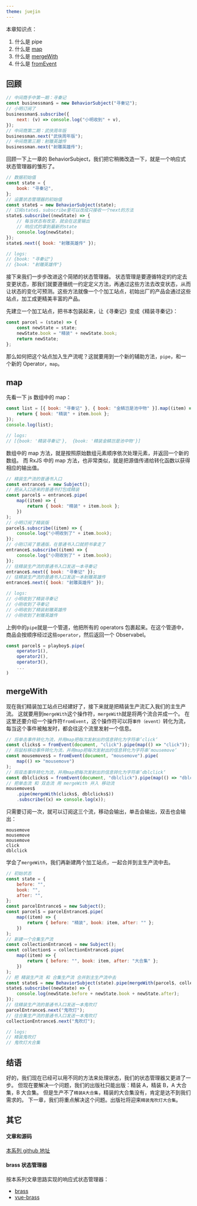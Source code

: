 ```yaml
---
theme: juejin
---
```


本章知识点：

1. 什么是 pipe
2. 什么是 [map](https://rxjs.dev/api/index/function/map)
3. 什么是 [mergeWith](https://rxjs.dev/api/index/function/mergeWith)
4. 什么是 [fromEvent](https://rxjs.dev/api/index/function/fromEvent)

## 回顾

```js
// 中间商手中第一期：寻秦记
const businessman$ = new BehaviorSubject("寻秦记");
// 小明订阅了
businessman$.subscribe({
    next: (v) => console.log("小明收到" + v),
});
// 中间商第二期：武侠周年版
businessman.next("武侠周年版");
// 中间商第三期：射雕英雄传
businessman.next("射雕英雄传");
```

回顾一下上一章的 BehaviorSubject，我们把它稍微改造一下，就是一个响应式状态管理器的雏形了。

```js
// 数据初始值
const state = {
    book: "寻秦记",
};
// 设置状态管理器的初始值
const state$ = new BehaviorSubject(state);
// 订阅state$，subscribe里可以改成只接收一个next的方法
state$.subscribe((newState) => {
    // 每当状态有改变，就会在这里输出
    // 响应式的拿到最新的state
    console.log(newState);
});
state$.next({ book: "射雕英雄传" });

// logs:
// {book: "寻秦记"}
// {book: "射雕英雄传"}
```

接下来我们一步步改进这个简陋的状态管理器。
状态管理是要遵循特定的约定去变更状态，那我们就要遵循统一约定定义方法，再通过这些方法去改变状态，从而让状态的变化可预测。这些方法就像一个个加工站点，初始出厂的产品会通过这些站点，加工成更精美丰富的产品。

先建立一个加工站点，把书本包装起来，让《寻秦记》变成《精装寻秦记》：

```js
const parcel = (state) => {
    const newState = state;
    newState.book = "精装" + newState.book;
    return newState;
};
```

那么如何把这个站点加入生产流呢？这就要用到一个新的辅助方法，`pipe`，和一个新的 Operator，`map`。

## map

先看一下 js 数组中的 map：

```js
const list = [{ book: "寻秦记" }, { book: "金鳞岂是池中物" }].map((item) => {
    return { book: "精装" + item.book };
});
console.log(list);

// logs:
// [{book: '精装寻秦记'},  {book: '精装金鳞岂是池中物'}]
```

数组中的 map 方法，就是按照原始数组元素顺序依次处理元素，并返回一个新的数组。
而 RxJS 中的 map 方法，也非常类似，就是把源值传递给转化函数以获得相应的输出值。

```js
// 精装生产流的普通书入口
const entrance$ = new Subject();
// 把从入口进来的普通书打包成精装
const parcel$ = entrance$.pipe(
    map((item) => {
        return { book: "精装" + item.book };
    })
);
// 小明订阅了精装版
parcel$.subscribe((item) => {
    console.log("小明收到了" + item.book);
});
// 小刚订阅了普通版，在普通书入口就把书拿走了
entrance$.subscribe((item) => {
    console.log("小刚收到了" + item.book);
});
// 往精装生产流的普通书入口发送一本寻秦记
entrance$.next({ book: "寻秦记" });
// 往精装生产流的普通书入口发送一本射雕英雄传
entrance$.next({ book: "射雕英雄传" });

// logs:
// 小明收到了精装寻秦记
// 小刚收到了寻秦记
// 小明收到了精装射雕英雄传
// 小刚收到了射雕英雄传
```

上例中的`pipe`就是一个管道，他把所有的 operators 包裹起来。在这个管道中，商品会按顺序经过这些`operator`，然后返回一个 Observabel。

```js
const parcel$ = playboy$.pipe(
	operator1(),
	operator2(),
	operator3(),
	...
)
```

## mergeWith

现在我们精装加工站点已经建好了，接下来就是把精装生产流汇入我们的主生产流。
这就要用到`mergeWith`这个操作符，`mergeWith`就是将两个流合并成一个。
在这里还要介绍一个操作符`fromEvent`，这个操作符可以将`事件（event）`转化为流，每当这个事件被触发时，都会往这个流里发射一个信息。

```js
// 将单击事件转化为流，并用map把每次发射出的信息转化为字符串’click‘
const clicks$ = fromEvent(document, "click").pipe(map(() => "click"));
// 将鼠标移动事件转化为流，并用map把每次发射出的信息转化为字符串’mousemove‘
const mousemoves$ = fromEvent(document, "mousemove").pipe(
    map(() => "mousemove")
);
// 将双击事件转化为流，并用map把每次发射出的信息转化为字符串’dblclick‘
const dblclicks$ = fromEvent(document, "dblclick").pipe(map(() => "dblclick"));
// 把单击流 和 双击流 用 mergeWith 并入 移动流
mousemoves$
    .pipe(mergeWith(clicks$, dblclicks$))
    .subscribe((x) => console.log(x));
```

只需要订阅一次，就可以订阅这三个流，移动会输出，单击会输出，双击也会输出：

```
mousemove
mousemove
mousemove
click
dblclick
```

学会了`mergeWith`，我们再新建两个加工站点，一起合并到主生产流中去。

```js
// 初始状态
const state = {
    before: "",
    book: "",
    after: "",
};
const parcelEntrance$ = new Subject();
const parcel$ = parcelEntrance$.pipe(
    map((item) => {
        return { before: "精装", book: item, after: "" };
    })
);
// 新建一个合集生产流
const collectionEntrance$ = new Subject();
const collection$ = collectionEntrance$.pipe(
    map((item) => {
        return { before: "", book: item, after: "大合集" };
    })
);
// 把 精装生产流 和 合集生产流 合并到主生产流中去
const state$ = new BehaviorSubject(state).pipe(mergeWith(parcel$, collection$));
state$.subscribe((newState) => {
    console.log(newState.before + newState.book + newState.after);
});
// 往精装生产流的普通书入口发送一本鬼吹灯
parcelEntrance$.next("鬼吹灯");
// 往合集生产流的普通书入口发送一本鬼吹灯
collectionEntrance$.next("鬼吹灯");

// logs:
// 精装鬼吹灯
// 鬼吹灯大合集
```

## 结语

好的，我们现在已经可以用不同的方法来处理状态，我们的状态管理器又更进了一步。
但现在要解决一个问题，我们的出版社只能出版：精装 A，精装 B，A 大合集，B 大合集。
但是生产不了`精装A大合集`，精装的大合集没有，肯定是达不到我们需求的。
下一章，我们将重点解决这个问题。出版社将迎来`精装鬼吹灯大合集`。

## 其它

#### 文章和源码

[本系列 github 地址](https://github.com/jaqen404/ZeroToOneStateManager)

#### brass 状态管理器

按本系列文章思路实现的响应式状态管理器：

-   [brass](https://github.com/jaqen404/brass)
-   [vue-brass](https://github.com/jaqen404/vue-brass)
